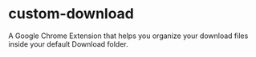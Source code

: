 # custom-download
A Google Chrome Extension that helps you organize your download files inside your default Download folder.
